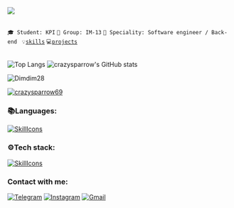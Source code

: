 ![](https://komarev.com/ghpvc/?username=your-github-crazysparrow69&color=blue)

<br>
<code>🎓 Student: KPI</code>
<code>🎪 Group: IM-13</code>
<code>👷 Speciality: Software engineer / Back-end </code>
<code>💡<a href="SKILLS.md">skills</a></code>  
<code>💻<a href="PROJECTS.md">projects</a></code> 
<br><br>

![Top Langs](https://github-readme-stats.vercel.app/api/top-langs/?username=crazysparrow69&theme=dark&layout=compact&langs_count=12)
![crazysparrow's GitHub stats](https://github-readme-stats.vercel.app/api?username=crazysparrow69&show_icons=true&theme=dark)
<p><img align="center" src="https://github-readme-streak-stats.herokuapp.com/?user=crazysparrow69&theme=dark" alt="Dimdim28" /></p>

<p align="left"> <a href="https://github.com/ryo-ma/github-profile-trophy"><img src="https://github-profile-trophy.vercel.app/?username=crazysparrow69&theme=juicyfresh" alt="crazysparrow69" /></a> </p>

### :books:Languages: 

[![SkillIcons](https://skillicons.dev/icons?i=js,ts)](https://skillicons.dev)

### :gear:Tech stack:
[![SkillIcons](https://skillicons.dev/icons?i=nodejs,nestjs,expressjs,jest,mongodb,mysql,html,css,react,redux,git,github,githubactions,linux,docker)](https://skillicons.dev)

### Contact with me:

[![Telegram](https://img.shields.io/badge/-Telegram-090909?style=for-the-badge&logo=telegram&logoColor=27A0D9)](https://t.me/crazysparrow19)
[![Instagram](https://img.shields.io/badge/-Instagram-090909?style=for-the-badge&logo=instagram&logoColor=B4068E)](https://www.instagram.com/ss_denchik19_ss)
[![Gmail](https://img.shields.io/badge/-Gmail-090909?style=for-the-badge&logo=Gmail&logoColor=FF0000)](mailto:denissytnikmacho@gmail.com)
